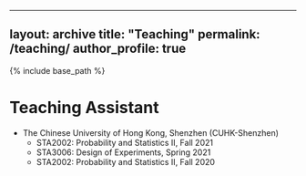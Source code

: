  ---
layout: archive
title: "Teaching"
permalink: /teaching/
author_profile: true
---

{% include base_path %}


Teaching Assistant
======
* The Chinese University of Hong Kong, Shenzhen (CUHK-Shenzhen)
  * STA2002: Probability and Statistics II, Fall 2021
  * STA3006: Design of Experiments, Spring 2021
  * STA2002: Probability and Statistics II, Fall 2020
